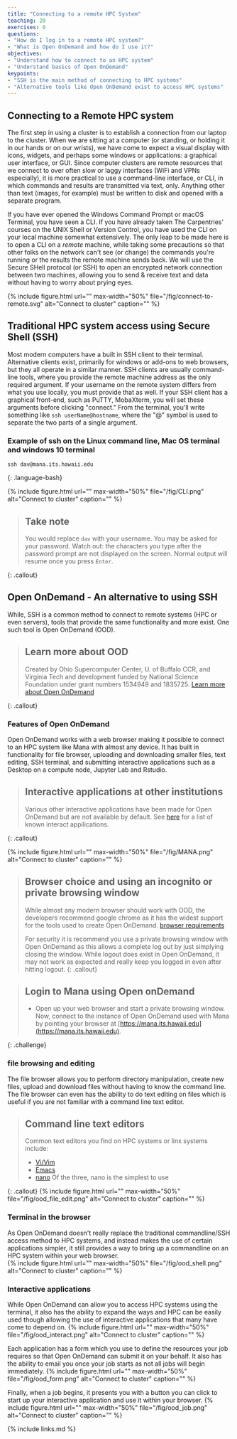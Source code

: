 ```yaml
---
title: "Connecting to a remote HPC System"
teaching: 20
exercises: 0
questions:
- "How do I log in to a remote HPC system?"
- "What is Open OnDemand and how do I use it?"
objectives:
- "Understand how to connect to an HPC system"
- "Understand basics of Open OnDemand"
keypoints:
- "SSH is the main method of connecting to HPC systems"
- "Alternative tools like Open OnDemand exist to access HPC systems"
---
```


## Connecting to a Remote HPC system
The first step in using a cluster is to establish a connection from our laptop
to the cluster. When we are sitting at a computer (or standing, or holding it
in our hands or on our wrists), we have come to expect a visual display with
icons, widgets, and perhaps some windows or applications: a graphical user
interface, or GUI. Since computer clusters are remote resources that we connect
to over often slow or laggy interfaces (WiFi and VPNs especially), it is more
practical to use a command-line interface, or CLI, in which commands and
results are transmitted via text, only. Anything other than text (images, for
example) must be written to disk and opened with a separate program.

If you have ever opened the Windows Command Prompt or macOS Terminal, you have
seen a CLI. If you have already taken The Carpentries' courses on the UNIX
Shell or Version Control, you have used the CLI on your local machine somewhat
extensively. The only leap to be made here is to open a CLI on a *remote*
machine, while taking some precautions so that other folks on the network can't
see (or change) the commands you're running or the results the remote machine
sends back. We will use the Secure SHell protocol (or SSH) to open an encrypted
network connection between two machines, allowing you to send & receive text
and data without having to worry about prying eyes.

{% include figure.html url="" max-width="50%"
   file="/fig/connect-to-remote.svg"
   alt="Connect to cluster" caption="" %}


## Traditional HPC system access using Secure Shell (SSH)

Most modern computers have a built in SSH client to their terminal.
Alternative clients exist, primarily for windows or add-ons to web browsers, 
but they all operate in a similar manner. SSH clients are usually command-line tools, where you 
provide the remote machine address as the only required argument. 
If your username on the remote system differs from what
you use locally, you must provide that as well. If your SSH client has a
graphical front-end, such as PuTTY, MobaXterm, you will set these arguments
before clicking "connect." From the terminal, you'll write something like `ssh
userName@hostname`, where the "@" symbol is used to separate the two parts of a
single argument.

### Example of ssh on the Linux command line, Mac OS terminal and windows 10 terminal 
```
ssh dav@mana.its.hawaii.edu
```
{: .language-bash}

{% include figure.html url="" max-width="50%"
   file="/fig/CLI.png"
   alt="Connect to cluster" caption="" %}

> ## Take note
>
> You would replace `dav` with your username. 
> You may be asked for your password. Watch out: the
> characters you type after the password prompt are not displayed on the screen.
> Normal output will resume once you press `Enter`.
> 
{: .callout}

## Open OnDemand - An alternative to using SSH

While, SSH is a common method to connect to remote systems (HPC or even servers), tools that provide
the same functionality and more exist.  One such tool is Open OnDemand (OOD).

> ## Learn more about OOD
>
> Created by Ohio Supercomputer Center, U. of Buffalo CCR, and Virginia Tech
> and development funded by National Science Foundation under 
> grant numbers 1534949 and 1835725. [Learn more about Open OnDemand](http://openondemand.org/)
>
{: .callout}

### Features of Open OnDemand

Open OnDemand works with a web browser making it possible to connect to an HPC system like Mana
with almost any device.  It has built in functionality for file browser, uploading and downloading 
smaller files, text editing, SSH terminal, and submitting interactive applications such as a Desktop 
on a compute node, Jupyter Lab and Rstudio.

> ## Interactive applications at other institutions
>
> Various other interactive applications have been made for Open OnDemand but are not available by default.
> See [here](https://osc.github.io/ood-documentation/master/install-ihpc-apps.html#) for a list of known interact appilications. 
>
{: .callout}

{% include figure.html url="" max-width="50%"
   file="/fig/MANA.png"
   alt="Connect to cluster" caption="" %}


> ## Browser choice and using an incognito or private browsing window
> 
> While almost any modern browser should work with OOD, the developers recommend google chrome as it has the widest support
> for the tools used to create Open OnDemand. [browser requirements](https://osc.github.io/ood-documentation/latest/requirements.html#browser-requirements)
>
> For security it is recommend you use a private browsing window with Open OnDemand as this allows a complete
> log out by just simplying closing the window.  While logout does exist in Open OnDemand, it may not work as
> expected and really keep you logged in even after hitting logout.
{: .callout}

> ## Login to Mana using Open onDemand
> 
> * Open up your web browser and start a private browsing window.  Now, connect to the instance of Open OnDemand used with Mana by
> pointing your browser at [https://mana.its.hawaii.edu](https://mana.its.hawaii.edu). 
>
{: .challenge}

### file browsing and editing
The file browser allows you to perform directory manipulation, create new files, upload and download files without having to know the command line.
The file browser can even has the ability to do text editing on files 
which is useful if you are not familiar with a command line text editor.
> ## Command line text editors
>
> Common text editors you find on HPC systems or linx systems include:
> * [Vi/Vim](https://www.vim.org/)
> * [Emacs](https://www.gnu.org/software/emacs/)
> * [nano](https://www.nano-editor.org/)
> Of the three, nano is the simplest to use
>
{: .callout}
{% include figure.html url="" max-width="50%"
   file="/fig/ood_file_edit.png"
   alt="Connect to cluster" caption="" %}

 
### Terminal in the browser
As Open OnDemand doesn't really replace the traditional commandline/SSH access method to HPC systems,
and instead makes the use of certain applications simpler, it still provides a way to bring up a commandline
on an HPC system within your web browser.  
  {% include figure.html url="" max-width="50%"
   file="/fig/ood_shell.png"
   alt="Connect to cluster" caption="" %}



### Interactive applications
 While Open OnDemand can allow you to access HPC systems using the terminal, it also has the ability to expand the ways
 and HPC can be easily used though allowing the use of interactive applications that many have come to depend on.
  {% include figure.html url="" max-width="50%"
   file="/fig/ood_interact.png"
   alt="Connect to cluster" caption="" %}

Each application has a form which you use to define the resources your job requires so that Open OnDemand can submit it on your behalf.
It also has the ability to email you once your job starts as not all jobs will begin immediately.
  {% include figure.html url="" max-width="50%"
   file="/fig/ood_form.png"
   alt="Connect to cluster" caption="" %}

Finally, when a job begins, it presents you with a button you can click to start up your interactive application and use it within your 
browser.
  {% include figure.html url="" max-width="50%"
   file="/fig/ood_job.png"
   alt="Connect to cluster" caption="" %}

{% include links.md %}
